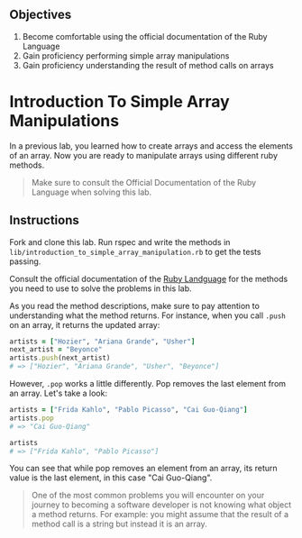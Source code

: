 ## Objectives

1. Become comfortable using the official documentation of the Ruby Language
2. Gain proficiency performing simple array manipulations
3. Gain proficiency understanding the result of method calls on arrays

# Introduction To Simple Array Manipulations

In a previous lab, you learned how to create arrays and access the elements of an array. Now you are ready to manipulate arrays using different ruby methods.

> Make sure to consult the Official Documentation of the Ruby Language when solving this lab.

## Instructions

Fork and clone this lab. Run rspec and write the methods in `lib/introduction_to_simple_array_manipulation.rb` to get the tests passing. 


Consult the official documentation of the [Ruby Landguage](http://ruby-doc.org/core-2.2.0/) for the methods you need to use to solve the problems in this lab.

As you read the method descriptions, make sure to pay attention to understanding what the method returns. For instance, when you call `.push` on an array, it returns the updated array:

```ruby
artists = ["Hozier", "Ariana Grande", "Usher"]
next_artist = "Beyonce"
artists.push(next_artist)
# => ["Hozier", "Ariana Grande", "Usher", "Beyonce"]
```

However, `.pop` works a little differently. Pop removes the last element from an array. Let's take a look:

```ruby
artists = ["Frida Kahlo", "Pablo Picasso", "Cai Guo-Qiang"]
artists.pop
# => "Cai Guo-Qiang"

artists
# => ["Frida Kahlo", "Pablo Picasso"]
```

You can see that while pop removes an element from an array, its return value is the last element, in this case "Cai Guo-Qiang".


> One of the most common problems you will encounter on your journey to becoming a software developer is not knowing what object a method returns. For example: you might assume that the result of a method call is a string but instead it is an array.  
